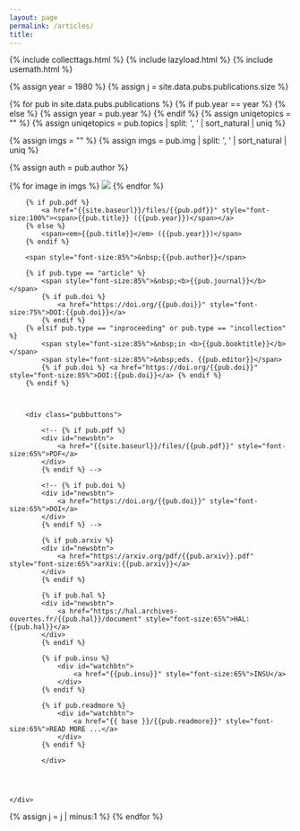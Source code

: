 ```yaml
---
layout: page
permalink: /articles/
title:
---
```

{% include collecttags.html %}
{% include lazyload.html %}
{% include usemath.html %}

{% assign year = 1980 %}
{% assign j = site.data.pubs.publications.size %}

{% for pub in site.data.pubs.publications %}
{% if pub.year == year %}
{% else %}
{% assign year = pub.year %}
{% endif %}
{% assign uniqetopics = "" %}
{% assign uniqetopics = pub.topics | split: ', ' | sort_natural | uniq %}

{% assign imgs = "" %}
{% assign imgs = pub.img | split: ', ' | sort_natural | uniq %}

{% assign auth = pub.author %}

<div class="pubs">
	<div class="articles">
    	{% for image in imgs %}
		<img src="{{site.baseurl}}/images/pubimages/blank.png" data-echo="{{site.baseurl}}/images/pubimages/{{image}}" class="responsivepubimg1">
		{% endfor %}
	</div>

   <div class="articles">

		{% if pub.pdf %}
			<a href="{{site.baseurl}}/files/{{pub.pdf}}" style="font-size:100%"><span>{{pub.title}} ({{pub.year}})</span></a>
		{% else %}
		    <span><em>{{pub.title}}</em> ({{pub.year}})</span> 
		{% endif %}

		<span style="font-size:85%">&nbsp;{{pub.author}}</span>

		{% if pub.type == "article" %}
			<span style="font-size:85%">&nbsp;<b>{{pub.journal}}</b></span>
			{% if pub.doi %} 
				<a href="https://doi.org/{{pub.doi}}" style="font-size:75%">DOI:{{pub.doi}}</a> 
			{% endif %}
		{% elsif pub.type == "inproceeding" or pub.type == "incollection" %}
			<span style="font-size:85%">&nbsp;in <b>{{pub.booktitle}}</b></span>
			<span style="font-size:85%">&nbsp;eds. {{pub.editor}}</span>
			{% if pub.doi %} <a href="https://doi.org/{{pub.doi}}" style="font-size:85%">DOI:{{pub.doi}}</a> {% endif %}
		{% endif %}



		<div class="pubbuttons">

			<!-- {% if pub.pdf %}
			<div id="newsbtn">
				<a href="{{site.baseurl}}/files/{{pub.pdf}}" style="font-size:65%">PDF</a>
			</div>
			{% endif %} -->

			<!-- {% if pub.doi %}
			<div id="newsbtn">
				<a href="https://doi.org/{{pub.doi}}" style="font-size:65%">DOI</a>
			</div>
			{% endif %} -->

			{% if pub.arxiv %}
			<div id="newsbtn">
				<a href="https://arxiv.org/pdf/{{pub.arxiv}}.pdf" style="font-size:65%">arXiv:{{pub.arxiv}}</a>
			</div>
			{% endif %}

			{% if pub.hal %}
			<div id="newsbtn">
				<a href="https://hal.archives-ouvertes.fr/{{pub.hal}}/document" style="font-size:65%">HAL:{{pub.hal}}</a>
			</div>
			{% endif %}

			{% if pub.insu %}
				<div id="watchbtn">
					<a href="{{pub.insu}}" style="font-size:65%">INSU</a>
				</div>
			{% endif %}

			{% if pub.readmore %}
				<div id="watchbtn">
					<a href="{{ base }}/{{pub.readmore}}" style="font-size:65%">READ MORE ...</a>
				</div>
			{% endif %}
				
			</div>   

			


    </div>

</div>  
{% assign j = j | minus:1 %}
{% endfor %}
